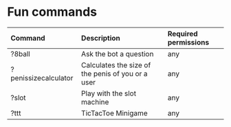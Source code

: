 # Fun commands

| Command | Description | Required permissions |
| :--- | :--- | :--- |
|?8ball               | Ask the bot a question | any|
|?penissizecalculator | Calculates the size of the penis of you or a user | any|
|?slot                | Play with the slot machine | any|
|?ttt                 | TicTacToe Minigame | any